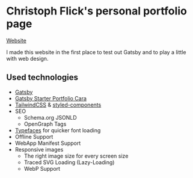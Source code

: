 # Christoph Flick's personal portfolio page

[Website](https://christophflick.de)

I made this website in the first place to test out Gatsby and to play a little with web design.

## Used technologies

- [Gatsby](https://www.gatsbyjs.org/)
- [Gatsby Starter Portfolio Cara](https://github.com/LekoArts/gatsby-starter-portfolio-cara) 
- [TailwindCSS](https://tailwindcss.com/) & [styled-components](https://www.styled-components.com/)
- SEO
  - Schema.org JSONLD
  - OpenGraph Tags
- [Typefaces](https://github.com/KyleAMathews/typefaces) for quicker font loading
- Offline Support
- WebApp Manifest Support
- Responsive images
  - The right image size for every screen size
  - Traced SVG Loading (Lazy-Loading)
  - WebP Support
